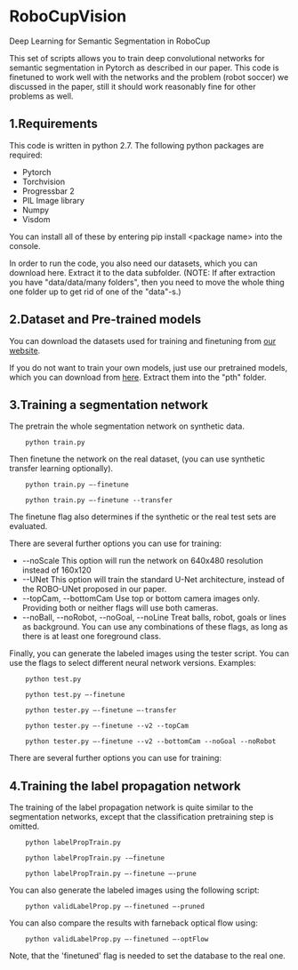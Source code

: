 # RoboCupVision
Deep Learning for Semantic Segmentation in RoboCup

This set of scripts allows you to train deep convolutional networks for semantic segmentation in Pytorch as described in our paper. This code is finetuned to work well with the networks and the problem (robot soccer) we discussed in the paper, still it should work reasonably fine for other problems as well.

## 1.Requirements

This code is written in python 2.7. The following python packages are required:

- Pytorch
- Torchvision
- Progressbar 2
- PIL Image library
- Numpy
- Visdom

You can install all of these by entering pip install &lt;package name&gt; into the console.

In order to run the code, you also need our datasets, which you can download here. Extract it to the data subfolder. (NOTE: If after extraction you have &quot;data/data/many folders&quot;, then you need to move the whole thing one folder up to get rid of one of the &quot;data&quot;-s.)

## 2.Dataset and Pre-trained models

You can download the datasets used for training and finetuning from [our website](http://deeplearning.iit.bme.hu/ROBOSeg/).

If you do not want to train your own models, just use our pretrained models, which you can download from [here](http://deeplearning.iit.bme.hu/ROBOSeg/checkpoints.zip). Extract them into the &quot;pth&quot; folder.

## 3.Training a segmentation network

The pretrain the whole segmentation network on synthetic data.

        python train.py

Then finetune the network on the real dataset, (you can use synthetic transfer learning optionally).

        python train.py –-finetune

        python train.py –-finetune --transfer

The finetune flag also determines if the synthetic or the real test sets are evaluated.

There are several further options you can use for training:

- --noScale        This option will run the network on 640x480 resolution instead of 160x120
- --UNet        This option will train the standard U-Net architecture, instead of the ROBO-UNet proposed in our paper.
- --topCam, --bottomCam        Use top or bottom camera images only. Providing both or neither flags will use both cameras.
- --noBall, --noRobot, --noGoal, --noLine        Treat balls, robot, goals or lines as background. You can use any combinations of these flags, as long as there is at least one foreground class.

Finally, you can generate the labeled images using the tester script. You can use the flags to select different neural network versions. Examples:

        python test.py

        python test.py –-finetune

        python tester.py –-finetune –-transfer

        python tester.py –-finetune --v2 --topCam

        python tester.py –-finetune --v2 --bottomCam --noGoal --noRobot

There are several further options you can use for training:

## 4.Training the label propagation network

The training of the label propagation network is quite similar to the segmentation networks, except that the classification pretraining step is omitted.

        python labelPropTrain.py

        python labelPropTrain.py -–finetune

        python labelPropTrain.py –-finetune –-prune

You can also generate the labeled images using the following script:

        python validLabelProp.py –-finetuned –-pruned

You can also compare the results with farneback optical flow using:

        python validLabelProp.py –-finetuned –-optFlow

Note, that the &#39;finetuned&#39; flag is needed to set the database to the real one.
